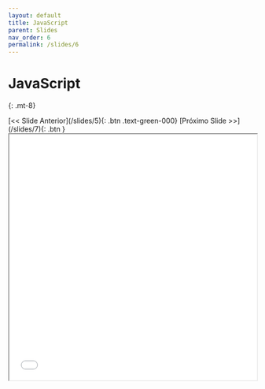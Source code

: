```yaml
---
layout: default
title: JavaScript
parent: Slides
nav_order: 6
permalink: /slides/6
---
```


# JavaScript
{: .mt-8}

<span class="d-flex flex-justify-around mt-8">
[<< Slide Anterior](/slides/5){: .btn .text-green-000}
[Próximo Slide >>](/slides/7){: .btn }
</span>

<iframe src="{{ '/assets/slides/05-js.pdf' | absolute_url }}" width="100%" height="500px">